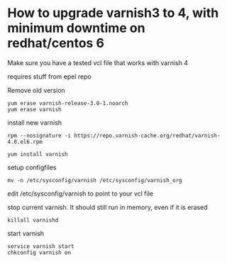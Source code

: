 # How to upgrade varnish3 to 4, with minimum downtime on redhat/centos 6

Make sure you have a tested vcl file that works with varnish 4

requires stuff from epel repo

Remove old version

```
yum erase varnish-release-3.0-1.noarch
yum erase varnish
```

install new varnish

```
rpm --nosignature -i https://repo.varnish-cache.org/redhat/varnish-4.0.el6.rpm
```


```
yum install varnish
```

setup configfiles
```
mv -n /etc/sysconfig/varnish /etc/sysconfig/varnish_org
```

edit /etc/sysconfig/varnish to point to your vcl file


stop current varnish. It should still run in memory, even if it is erased
```
killall varnishd
```

start varnish
```
service varnish start
chkconfig varnish on
```
